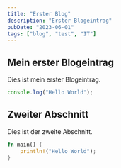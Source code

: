 ```yaml
---
title: "Erster Blog"
description: "Erster Blogeintrag"
pubDate: "2023-06-01"
tags: ["blog", "test", "IT"]
---
```


## Mein erster Blogeintrag

Dies ist mein erster Blogeintrag.
```js
console.log("Hello World");
```

## Zweiter Abschnitt

Dies ist der zweite Abschnitt.
```rust
fn main() {
    println!("Hello World");
}
```
